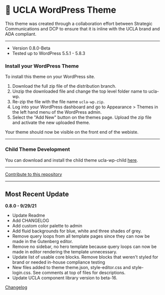 # :school_satchel: UCLA WordPress Theme

This theme was created through a collaboration effort between Strategic Communications and DCP to ensure that it is inline with the UCLA brand and ADA compliant.

---

* Version 0.8.0-Beta
* Tested up to WordPress 5.5.1 - 5.8.3

### Install your WordPress Theme ###

To install this theme on your WordPress site.

1. Download the full zip file of the distribution branch.
2. Unzip the downloaded file and change the top level folder name to ucla-wp.
3. Re-zip the file with the file name `ucla-wp.zip`.
4. Log into your WordPress dashboard and go to Appearance > Themes in the left hand menu of the WordPress admin.
5. Select the "Add New" button on the themes page. Upload the zip file and activate the new uploaded theme.

Your theme should now be visible on the front end of the webiste.

---

### Child Theme Development ###
You can download and install the child theme ucla-wp-child [here](https://bitbucket.org/uclaucomm/ucla-wp-child/src/distribution/).

---

[Contribute to this repository](./docs/contribute.md)

---

## Most Recent Update ##

**0.8.0 - 9/29/21**

* Update Readme
* Add CHANGELOG
* Add custom color palette to admin
* Add fluid backgrounds for blue, white and three shades of grey.
* Remove query loops from all template pages since they can now be made in the Gutenberg editor.
* Remove no sidebar, no hero template because query loops can now be made in editor rendering the template unnecessary.
* Update list of usable core blocks. Remove blocks that weren't styled for brand or needed in-house compliance testing
* New files added to theme theme.json, style-editor.css and style-login.css. See comments at top of files for descriptions.
* Update UCLA component library version to beta-16.

[Changelog](./CHANGELOG.md)
